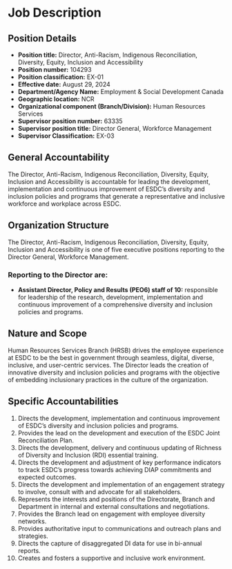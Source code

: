 # Job Description

## Position Details

*   **Position title:** Director, Anti-Racism, Indigenous Reconciliation, Diversity, Equity, Inclusion and Accessibility
*   **Position number:** 104293
*   **Position classification:** EX-01
*   **Effective date:** August 29, 2024
*   **Department/Agency Name:** Employment & Social Development Canada
*   **Geographic location:** NCR
*   **Organizational component (Branch/Division):** Human Resources Services
*   **Supervisor position number:** 63335
*   **Supervisor position title:** Director General, Workforce Management
*   **Supervisor Classification:** EX-03

## General Accountability

The Director, Anti-Racism, Indigenous Reconciliation, Diversity, Equity, Inclusion and Accessibility is accountable for leading the development, implementation and continuous improvement of ESDC’s diversity and inclusion policies and programs that generate a representative and inclusive workforce and workplace across ESDC.

## Organization Structure

The Director, Anti-Racism, Indigenous Reconciliation, Diversity, Equity, Inclusion and Accessibility is one of five executive positions reporting to the Director General, Workforce Management.

### Reporting to the Director are:

*   **Assistant Director, Policy and Results (PEO6) staff of 10:** responsible for leadership of the research, development, implementation and continuous improvement of a comprehensive diversity and inclusion policies and programs.

## Nature and Scope

Human Resources Services Branch (HRSB) drives the employee experience at ESDC to be the best in government through seamless, digital, diverse, inclusive, and user-centric services. The Director leads the creation of innovative diversity and inclusion policies and programs with the objective of embedding inclusionary practices in the culture of the organization.

## Specific Accountabilities

1.  Directs the development, implementation and continuous improvement of ESDC’s diversity and inclusion policies and programs.
2.  Provides the lead on the development and execution of the ESDC Joint Reconciliation Plan.
3.  Directs the development, delivery and continuous updating of Richness of Diversity and Inclusion (RDI) essential training.
4.  Directs the development and adjustment of key performance indicators to track ESDC’s progress towards achieving DIAP commitments and expected outcomes.
5.  Directs the development and implementation of an engagement strategy to involve, consult with and advocate for all stakeholders.
6.  Represents the interests and positions of the Directorate, Branch and Department in internal and external consultations and negotiations.
7.  Provides the Branch lead on engagement with employee diversity networks.
8.  Provides authoritative input to communications and outreach plans and strategies.
9.  Directs the capture of disaggregated DI data for use in bi-annual reports.
10. Creates and fosters a supportive and inclusive work environment.
